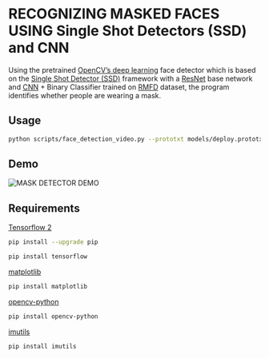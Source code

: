 # RECOGNIZING MASKED FACES USING Single Shot Detectors (SSD) and CNN

Using the pretrained [OpenCV’s deep learning](https://docs.opencv.org/master/d2/d58/tutorial_table_of_content_dnn.html) face detector which is based on the [Single Shot Detector (SSD)](https://www.pyimagesearch.com/2018/02/26/face-detection-with-opencv-and-deep-learning/#download-the-code) framework with a [ResNet](https://towardsdatascience.com/understanding-and-coding-a-resnet-in-keras-446d7ff84d33) base network and [CNN](https://www.tensorflow.org/tutorials/images/cnn) + Binary Classifier trained on [RMFD](https://github.com/X-zhangyang/Real-World-Masked-Face-Dataset) dataset, the program identifies whether people are wearing a mask.

## Usage

```bash
python scripts/face_detection_video.py --prototxt models/deploy.prototxt.txt --model models/res10_300x300_ssd_iter_140000.caffemodel --saved checkpoint/
```

## Demo

![MASK DETECTOR DEMO](results/maskdetector.gif)

## Requirements

[Tensorflow 2](https://www.tensorflow.org/install)

```bash
pip install --upgrade pip

pip install tensorflow
```

[matplotlib](https://matplotlib.org/)

```bash
pip install matplotlib
```

[opencv-python](https://pypi.org/project/opencv-python/)

```bash
pip install opencv-python
```

[imutils](https://pypi.org/project/imutils/)

```bash
pip install imutils
```
